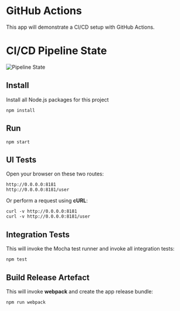 # GitHub Actions
This app will demonstrate a CI/CD setup with GitHub Actions.

# CI/CD Pipeline State
![Pipeline State](https://github.com/christopherstock/GitHubActionsExpressJS/actions/workflows/node.js.yml/badge.svg)

## Install
Install all Node.js packages for this project
```
npm install
```

## Run
```
npm start
```

## UI Tests
Open your browser on these two routes:
```
http://0.0.0.0:8181
http://0.0.0.0:8181/user
```

Or perform a request using **cURL**:
```
curl -v http://0.0.0.0:8181
curl -v http://0.0.0.0:8181/user
```

## Integration Tests
This will invoke the Mocha test runner and invoke all integration tests:
```
npm test
```

## Build Release Artefact
This will invoke **webpack** and create the app release bundle:
```
npm run webpack
```

